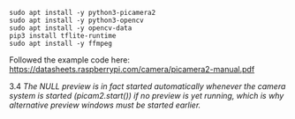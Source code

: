 
```
sudo apt install -y python3-picamera2
sudo apt install -y python3-opencv
sudo apt install -y opencv-data
pip3 install tflite-runtime
sudo apt install -y ffmpeg
```

Followed the example code here: https://datasheets.raspberrypi.com/camera/picamera2-manual.pdf

3.4 _The NULL preview is in fact started automatically whenever the camera system is started (picam2.start()) if no preview is yet running, which is why alternative preview windows must be started earlier._
